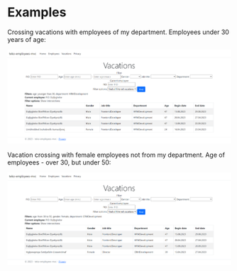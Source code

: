 # Examples 

Crossing vacations with employees of my department. Employees under 30 years of age: 

![vacations_younger30_mydepartment](img/vacations_younger30_mydepartment.png)

Vacation crossing with female employees not from my department. Age of employees - over 30, but under 50: 

![vacations_female_30to50yo_notmydepartment](img/vacations_female_30to50yo_notmydepartment.png)
